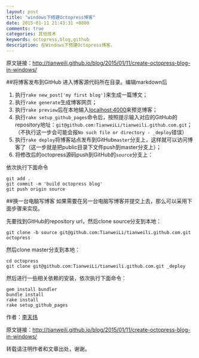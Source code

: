 ```yaml
---
layout: post
title: "windows下搭建Octopress博客"
date: 2015-01-11 21:43:31 +0800
comments: true
categories: 其他技术
keywords: octopress,blog,github
description: 在Windows下搭建Octopress博客。
---
```


<!--more-->
原文链接：<http://tianweili.github.io/blog/2015/01/11/create-octopress-blog-in-windows/>

##将博客发布到GitHub
进入博客源代码所在目录。编辑markdown后

1. 执行`rake new_post['my first blog']`来生成一篇博文；
2. 执行`rake generate`生成博客网页；
2. 执行`rake preview`后在本地输入<localhost:4000>来预览博客；
3. 执行`rake setup_github_pages`命令后，按照提示输入对应的GitHub的repository地址：`git@github.com:TianweiLi/tianweili.github.com.git`；（不执行这一步会可能会报`No such file or directory - _deploy`错误）
3. 执行`rake deploy`将博客站点发布到GitHub`master`分支上，这样就可以访问博客了（这一步就是把public目录下文件push到master分支上）；
4. 将修改后的octopress源码push到GitHub的`source`分支上：

依次执行下面命令

	git add .
	git commit -m 'build octopress blog'
	git push origin source

##换一台电脑写博客
如果需要在另一台电脑写博客并提交上去，那么可以采用下面步骤来实现。

先要找到GitHub的repository url，然后clone source分支到本地：

	git clone -b source git@github.com:TianweiLi/tianweili.github.com.git octopress
然后clone master分支到本地：

	cd octopress
	git clone git@github.com:TianweiLi/tianweili.github.com.git _deploy
然后进行一些相关依赖的安装，依次执行下面命令：

	gem install bundler
	bundle install
	rake install
	rake setup_github_pages




作者：[李天炜](http://tianweili.github.io/)

原文链接：<http://tianweili.github.io/blog/2015/01/11/create-octopress-blog-in-windows/>

转载请注明作者和文章出处，谢谢。